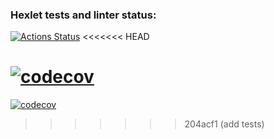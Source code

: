 ### Hexlet tests and linter status:
[![Actions Status](https://github.com/ArturStimbiris/java-project-72/actions/workflows/hexlet-check.yml/badge.svg)](https://github.com/ArturStimbiris/java-project-72/actions)
<<<<<<< HEAD

[![codecov](https://codecov.io/gh/ArturStimbiris/java-project-72/branch/main/graph/badge.svg?token=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)](https://codecov.io/gh/ArturStimbiris/java-project-72)
=======
[![codecov](https://codecov.io/gh/ArturStimbiris/java-project-72/branch/main/graph/badge.svg?token=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)](https://codecov.io/gh/ArturStimbiris/java-project-72)
>>>>>>> 204acf1 (add tests)
